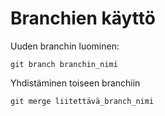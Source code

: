 # Branchien käyttö

Uuden branchin luominen:
```
git branch branchin_nimi
```

Yhdistäminen toiseen branchiin
```
git merge liitettävä_branch_nimi
```


